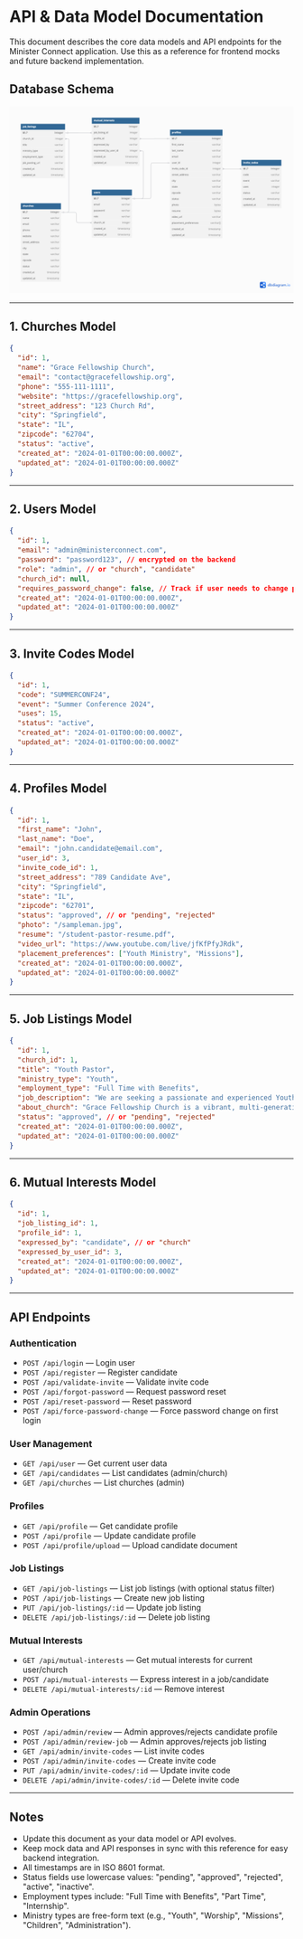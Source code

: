# API & Data Model Documentation

This document describes the core data models and API endpoints for the Minister Connect application. Use this as a reference for frontend mocks and future backend implementation.

## Database Schema
![Database Schema](docs/db_diagram.png)

---

## 1. Churches Model

```json
{
  "id": 1,
  "name": "Grace Fellowship Church",
  "email": "contact@gracefellowship.org",
  "phone": "555-111-1111",
  "website": "https://gracefellowship.org",
  "street_address": "123 Church Rd",
  "city": "Springfield",
  "state": "IL",
  "zipcode": "62704",
  "status": "active",
  "created_at": "2024-01-01T00:00:00.000Z",
  "updated_at": "2024-01-01T00:00:00.000Z"
}
```

---

## 2. Users Model

```json
{
  "id": 1,
  "email": "admin@ministerconnect.com",
  "password": "password123", // encrypted on the backend
  "role": "admin", // or "church", "candidate"
  "church_id": null,
  "requires_password_change": false, // Track if user needs to change password on first login
  "created_at": "2024-01-01T00:00:00.000Z",
  "updated_at": "2024-01-01T00:00:00.000Z"
}
```

---

## 3. Invite Codes Model

```json
{
  "id": 1,
  "code": "SUMMERCONF24",
  "event": "Summer Conference 2024",
  "uses": 15,
  "status": "active",
  "created_at": "2024-01-01T00:00:00.000Z",
  "updated_at": "2024-01-01T00:00:00.000Z"
}
```

---

## 4. Profiles Model

```json
{
  "id": 1,
  "first_name": "John",
  "last_name": "Doe",
  "email": "john.candidate@email.com",
  "user_id": 3,
  "invite_code_id": 1,
  "street_address": "789 Candidate Ave",
  "city": "Springfield",
  "state": "IL",
  "zipcode": "62701",
  "status": "approved", // or "pending", "rejected"
  "photo": "/sampleman.jpg",
  "resume": "/student-pastor-resume.pdf",
  "video_url": "https://www.youtube.com/live/jfKfPfyJRdk",
  "placement_preferences": ["Youth Ministry", "Missions"],
  "created_at": "2024-01-01T00:00:00.000Z",
  "updated_at": "2024-01-01T00:00:00.000Z"
}
```

---

## 5. Job Listings Model

```json
{
  "id": 1,
  "church_id": 1,
  "title": "Youth Pastor",
  "ministry_type": "Youth",
  "employment_type": "Full Time with Benefits",
  "job_description": "We are seeking a passionate and experienced Youth Pastor to lead our growing youth ministry. The ideal candidate will have a heart for discipling young people, experience in youth ministry, and strong leadership skills. Responsibilities include planning and leading weekly youth services, organizing events and retreats, mentoring youth leaders, and collaborating with parents and church leadership.",
  "about_church": "Grace Fellowship Church is a vibrant, multi-generational congregation located in Springfield, IL. We are committed to making disciples who make disciples, with a strong emphasis on family ministry and community outreach. Our church values authentic relationships, biblical teaching, and serving our community with the love of Christ.",
  "status": "approved", // or "pending", "rejected"
  "created_at": "2024-01-01T00:00:00.000Z",
  "updated_at": "2024-01-01T00:00:00.000Z"
}
```

---

## 6. Mutual Interests Model

```json
{
  "id": 1,
  "job_listing_id": 1,
  "profile_id": 1,
  "expressed_by": "candidate", // or "church"
  "expressed_by_user_id": 3,
  "created_at": "2024-01-01T00:00:00.000Z",
  "updated_at": "2024-01-01T00:00:00.000Z"
}
```

---

## API Endpoints

### Authentication
- `POST /api/login` — Login user
- `POST /api/register` — Register candidate
- `POST /api/validate-invite` — Validate invite code
- `POST /api/forgot-password` — Request password reset
- `POST /api/reset-password` — Reset password
- `POST /api/force-password-change` — Force password change on first login

### User Management
- `GET /api/user` — Get current user data
- `GET /api/candidates` — List candidates (admin/church)
- `GET /api/churches` — List churches (admin)

### Profiles
- `GET /api/profile` — Get candidate profile
- `POST /api/profile` — Update candidate profile
- `POST /api/profile/upload` — Upload candidate document

### Job Listings
- `GET /api/job-listings` — List job listings (with optional status filter)
- `POST /api/job-listings` — Create new job listing
- `PUT /api/job-listings/:id` — Update job listing
- `DELETE /api/job-listings/:id` — Delete job listing

### Mutual Interests
- `GET /api/mutual-interests` — Get mutual interests for current user/church
- `POST /api/mutual-interests` — Express interest in a job/candidate
- `DELETE /api/mutual-interests/:id` — Remove interest

### Admin Operations
- `POST /api/admin/review` — Admin approves/rejects candidate profile
- `POST /api/admin/review-job` — Admin approves/rejects job listing
- `GET /api/admin/invite-codes` — List invite codes
- `POST /api/admin/invite-codes` — Create invite code
- `PUT /api/admin/invite-codes/:id` — Update invite code
- `DELETE /api/admin/invite-codes/:id` — Delete invite code

---

## Notes

- Update this document as your data model or API evolves.
- Keep mock data and API responses in sync with this reference for easy backend integration.
- All timestamps are in ISO 8601 format.
- Status fields use lowercase values: "pending", "approved", "rejected", "active", "inactive".
- Employment types include: "Full Time with Benefits", "Part Time", "Internship".
- Ministry types are free-form text (e.g., "Youth", "Worship", "Missions", "Children", "Administration").
